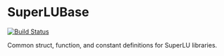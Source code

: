 # SuperLUBase

[![Build Status](https://github.com/Wimmerer/SuperLUBase.jl/actions/workflows/CI.yml/badge.svg?branch=main)](https://github.com/Wimmerer/SuperLUBase.jl/actions/workflows/CI.yml?query=branch%3Amain)

Common struct, function, and constant definitions for SuperLU libraries.
